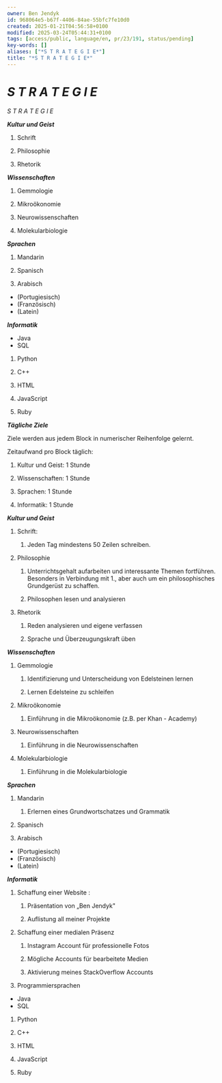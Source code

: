 ```yaml
---
owner: Ben Jendyk
id: 968064e5-b67f-4406-84ae-55bfc7fe10d0
created: 2025-01-21T04:56:58+0100
modified: 2025-03-24T05:44:31+0100
tags: [access/public, language/en, pr/23/191, status/pending]
key-words: []
aliases: ["*S T R A T E G I E*"]
title: "*S T R A T E G I E*"
---
```


# *S T R A T E G I E*

*S T R A T E G I E*

***Kultur und Geist***

1. Schrift

2. Philosophie

3. Rhetorik

***Wissenschaften***

1. Gemmologie

2. Mikroökonomie

3. Neurowissenschaften

4. Molekularbiologie

***Sprachen***

1. Mandarin

2. Spanisch

3. Arabisch

- (Portugiesisch)
- (Französisch)
- (Latein)

***Informatik***

- Java
- SQL

1. Python

2. C++

3. HTML

4. JavaScript

5. Ruby

***Tägliche Ziele***

Ziele werden aus jedem Block in numerischer Reihenfolge gelernt.

Zeitaufwand pro Block täglich:

1. Kultur und Geist: 1 Stunde

2. Wissenschaften: 1 Stunde

3. Sprachen: 1 Stunde

4. Informatik: 1 Stunde

***Kultur und Geist***

1. Schrift:

	 1. Jeden Tag mindestens 50 Zeilen schreiben.

2. Philosophie

	 1. Unterrichtsgehalt aufarbeiten und interessante Themen fortführen. Besonders in Verbindung mit 1., aber auch um ein philosophisches Grundgerüst zu schaffen.

	 2. Philosophen lesen und analysieren

3. Rhetorik

	 1. Reden analysieren und eigene verfassen

	 2. Sprache und Überzeugungskraft üben

***Wissenschaften***

1. Gemmologie

	 1. Identifizierung und Unterscheidung von Edelsteinen lernen

	 2. Lernen Edelsteine zu schleifen

2. Mikroökonomie

	 1. Einführung in die Mikroökonomie (z.B. per Khan - Academy)

3. Neurowissenschaften

	 1. Einführung in die Neurowissenschaften

4. Molekularbiologie

	 1. Einführung in die Molekularbiologie

***Sprachen***

1. Mandarin

	 1. Erlernen eines Grundwortschatzes und Grammatik

2. Spanisch

3. Arabisch

- (Portugiesisch)
- (Französisch)
- (Latein)

***Informatik***

1. Schaffung einer Website :

	 1. Präsentation von „Ben Jendyk"

	 2. Auflistung all meiner Projekte

2. Schaffung einer medialen Präsenz

	 1. Instagram Account für professionelle Fotos

	 2. Mögliche Accounts für bearbeitete Medien

	 3. Aktivierung meines StackOverflow Accounts

3. Programmiersprachen

- Java
- SQL

1. Python

2. C++

3. HTML

4. JavaScript

5. Ruby
